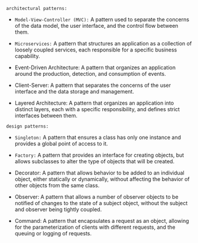 `architectural patterns:`
-   `Model-View-Controller (MVC):` A pattern used to separate the concerns of the data model, the user interface, and the control flow between them.
    
-   `Microservices:` A pattern that structures an application as a collection of loosely coupled services, each responsible for a specific business capability.
    
-   Event-Driven Architecture: A pattern that organizes an application around the production, detection, and consumption of events.
    
-   Client-Server: A pattern that separates the concerns of the user interface and the data storage and management.
    
-   Layered Architecture: A pattern that organizes an application into distinct layers, each with a specific responsibility, and defines strict interfaces between them.
    


`design patterns:`
-   `Singleton:` A pattern that ensures a class has only one instance and provides a global point of access to it.
    
-   `Factory:` A pattern that provides an interface for creating objects, but allows subclasses to alter the type of objects that will be created.
    
-   Decorator: A pattern that allows behavior to be added to an individual object, either statically or dynamically, without affecting the behavior of other objects from the same class.
    
-   Observer: A pattern that allows a number of observer objects to be notified of changes to the state of a subject object, without the subject and observer being tightly coupled.
    
-   Command: A pattern that encapsulates a request as an object, allowing for the parameterization of clients with different requests, and the queuing or logging of requests.











